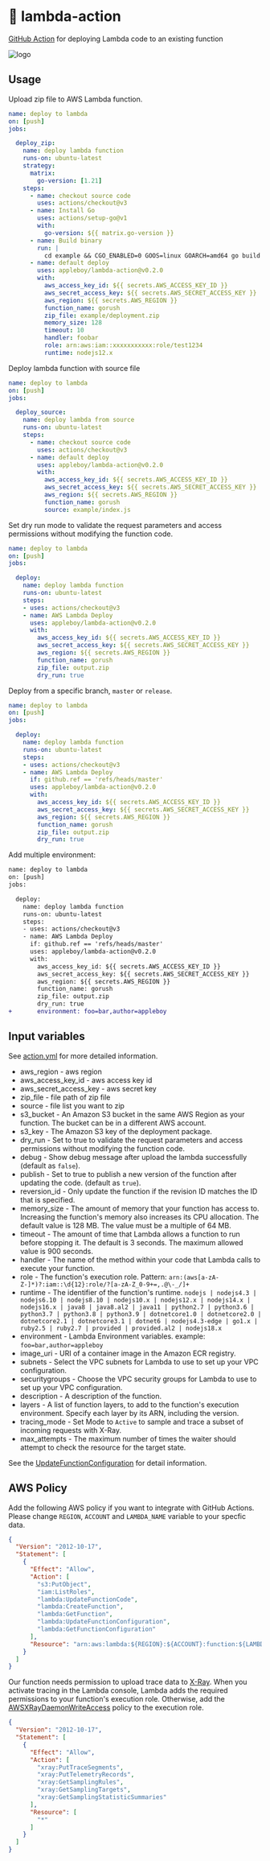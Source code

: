 # 🚀 lambda-action

[GitHub Action](https://developer.github.com/actions/) for deploying Lambda code to an existing function

![logo](./images/infra.svg)

## Usage

Upload zip file to AWS Lambda function.

```yaml
name: deploy to lambda
on: [push]
jobs:

  deploy_zip:
    name: deploy lambda function
    runs-on: ubuntu-latest
    strategy:
      matrix:
        go-version: [1.21]
    steps:
      - name: checkout source code
        uses: actions/checkout@v3
      - name: Install Go
        uses: actions/setup-go@v1
        with:
          go-version: ${{ matrix.go-version }}
      - name: Build binary
        run: |
          cd example && CGO_ENABLED=0 GOOS=linux GOARCH=amd64 go build -v -a -o main main.go && zip deployment.zip main
      - name: default deploy
        uses: appleboy/lambda-action@v0.2.0
        with:
          aws_access_key_id: ${{ secrets.AWS_ACCESS_KEY_ID }}
          aws_secret_access_key: ${{ secrets.AWS_SECRET_ACCESS_KEY }}
          aws_region: ${{ secrets.AWS_REGION }}
          function_name: gorush
          zip_file: example/deployment.zip
          memory_size: 128
          timeout: 10
          handler: foobar
          role: arn:aws:iam::xxxxxxxxxxx:role/test1234
          runtime: nodejs12.x
```

Deploy lambda function with source file

```yaml
name: deploy to lambda
on: [push]
jobs:

  deploy_source:
    name: deploy lambda from source
    runs-on: ubuntu-latest
    steps:
      - name: checkout source code
        uses: actions/checkout@v3
      - name: default deploy
        uses: appleboy/lambda-action@v0.2.0
        with:
          aws_access_key_id: ${{ secrets.AWS_ACCESS_KEY_ID }}
          aws_secret_access_key: ${{ secrets.AWS_SECRET_ACCESS_KEY }}
          aws_region: ${{ secrets.AWS_REGION }}
          function_name: gorush
          source: example/index.js
```

Set dry run mode to validate the request parameters and access permissions without modifying the function code.

```yaml
name: deploy to lambda
on: [push]
jobs:

  deploy:
    name: deploy lambda function
    runs-on: ubuntu-latest
    steps:
    - uses: actions/checkout@v3
    - name: AWS Lambda Deploy
      uses: appleboy/lambda-action@v0.2.0
      with:
        aws_access_key_id: ${{ secrets.AWS_ACCESS_KEY_ID }}
        aws_secret_access_key: ${{ secrets.AWS_SECRET_ACCESS_KEY }}
        aws_region: ${{ secrets.AWS_REGION }}
        function_name: gorush
        zip_file: output.zip
        dry_run: true
```

Deploy from a specific branch, `master` or `release`.

```yaml
name: deploy to lambda
on: [push]
jobs:

  deploy:
    name: deploy lambda function
    runs-on: ubuntu-latest
    steps:
    - uses: actions/checkout@v3
    - name: AWS Lambda Deploy
      if: github.ref == 'refs/heads/master'
      uses: appleboy/lambda-action@v0.2.0
      with:
        aws_access_key_id: ${{ secrets.AWS_ACCESS_KEY_ID }}
        aws_secret_access_key: ${{ secrets.AWS_SECRET_ACCESS_KEY }}
        aws_region: ${{ secrets.AWS_REGION }}
        function_name: gorush
        zip_file: output.zip
        dry_run: true
```

Add multiple environment:

```diff
name: deploy to lambda
on: [push]
jobs:

  deploy:
    name: deploy lambda function
    runs-on: ubuntu-latest
    steps:
    - uses: actions/checkout@v3
    - name: AWS Lambda Deploy
      if: github.ref == 'refs/heads/master'
      uses: appleboy/lambda-action@v0.2.0
      with:
        aws_access_key_id: ${{ secrets.AWS_ACCESS_KEY_ID }}
        aws_secret_access_key: ${{ secrets.AWS_SECRET_ACCESS_KEY }}
        aws_region: ${{ secrets.AWS_REGION }}
        function_name: gorush
        zip_file: output.zip
        dry_run: true
+       environment: foo=bar,author=appleboy
```

## Input variables

See [action.yml](./action.yml) for more detailed information.

* aws_region - aws region
* aws_access_key_id - aws access key id
* aws_secret_access_key - aws secret key
* zip_file - file path of zip file
* source - file list you want to zip
* s3_bucket - An Amazon S3 bucket in the same AWS Region as your function. The bucket can be in a different AWS account.
* s3_key - The Amazon S3 key of the deployment package.
* dry_run - Set to true to validate the request parameters and access permissions without modifying the function code.
* debug - Show debug message after upload the lambda successfully (default as `false`).
* publish - Set to true to publish a new version of the function after updating the code. (default as `true`).
* reversion_id - Only update the function if the revision ID matches the ID that is specified.
* memory_size - The amount of memory that your function has access to. Increasing the function's memory also increases its CPU allocation. The default value is 128 MB. The value must be a multiple of 64 MB.
* timeout - The amount of time that Lambda allows a function to run before stopping it. The default is 3 seconds. The maximum allowed value is 900 seconds.
* handler - The name of the method within your code that Lambda calls to execute your function.
* role - The function's execution role. Pattern: `arn:(aws[a-zA-Z-]*)?:iam::\d{12}:role/?[a-zA-Z_0-9+=,.@\-_/]+`
* runtime - The identifier of the function's runtime. `nodejs | nodejs4.3 | nodejs6.10 | nodejs8.10 | nodejs10.x | nodejs12.x | nodejs14.x | nodejs16.x | java8 | java8.al2 | java11 | python2.7 | python3.6 | python3.7 | python3.8 | python3.9 | dotnetcore1.0 | dotnetcore2.0 | dotnetcore2.1 | dotnetcore3.1 | dotnet6 | nodejs4.3-edge | go1.x | ruby2.5 | ruby2.7 | provided | provided.al2 | nodejs18.x`
* environment - Lambda Environment variables. example: `foo=bar,author=appleboy`
* image_uri - URI of a container image in the Amazon ECR registry.
* subnets - Select the VPC subnets for Lambda to use to set up your VPC configuration.
* securitygroups - Choose the VPC security groups for Lambda to use to set up your VPC configuration.
* description - A description of the function.
* layers - A list of function layers, to add to the function's execution environment. Specify each layer by its ARN, including the version.
* tracing_mode - Set Mode to `Active` to sample and trace a subset of incoming requests with X-Ray.
* max_attempts - The maximum number of times the waiter should attempt to check the resource for the target state.

See the [UpdateFunctionConfiguration](https://docs.amazonaws.cn/en_us/lambda/latest/dg/API_UpdateFunctionConfiguration.html) for detail information.

## AWS Policy

Add the following AWS policy if you want to integrate with GitHub Actions. Please change `REGION`, `ACCOUNT` and `LAMBDA_NAME` variable to your specfic data.

```json
{
  "Version": "2012-10-17",
  "Statement": [
    {
      "Effect": "Allow",
      "Action": [
        "s3:PutObject",
        "iam:ListRoles",
        "lambda:UpdateFunctionCode",
        "lambda:CreateFunction",
        "lambda:GetFunction",
        "lambda:UpdateFunctionConfiguration",
        "lambda:GetFunctionConfiguration"
      ],
      "Resource": "arn:aws:lambda:${REGION}:${ACCOUNT}:function:${LAMBDA_NAME}"
    }
  ]
}
```

Our function needs permission to upload trace data to [X-Ray](https://docs.aws.amazon.com/lambda/latest/dg/services-xray.html). When you activate tracing in the Lambda console, Lambda adds the required permissions to your function's execution role. Otherwise, add the [AWSXRayDaemonWriteAccess](https://console.aws.amazon.com/iam/home#/policies/arn:aws:iam::aws:policy/AWSXRayDaemonWriteAccess) policy to the execution role.

```json
{
  "Version": "2012-10-17",
  "Statement": [
    {
      "Effect": "Allow",
      "Action": [
        "xray:PutTraceSegments",
        "xray:PutTelemetryRecords",
        "xray:GetSamplingRules",
        "xray:GetSamplingTargets",
        "xray:GetSamplingStatisticSummaries"
      ],
      "Resource": [
        "*"
      ]
    }
  ]
}
```
